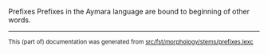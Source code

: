 Prefixes
Prefixes in the Aymara language are bound to beginning of other words.

* * *

<small>This (part of) documentation was generated from [src/fst/morphology/stems/prefixes.lexc](https://github.com/giellalt/lang-aym/blob/main/src/fst/morphology/stems/prefixes.lexc)</small>

